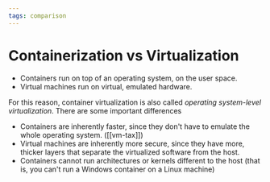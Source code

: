 ```yaml
---
tags: comparison
---
```


# Containerization vs Virtualization
* Containers run on top of an operating system, on the user space.
* Virtual machines run on virtual, emulated hardware.

For this reason, container virtualization is also called *operating system-level virtualization*. There are some important differences

* Containers are inherently faster, since they don't have to emulate the whole operating system. ([[vm-tax]])
* Virtual machines are inherently more secure, since they have more, thicker layers that separate the virtualized software from the host.
* Containers cannot run architectures or kernels different to the host (that is, you can't run a Windows container on a Linux machine)

